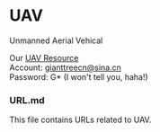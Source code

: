 UAV
===

Unmanned Aerial Vehical

Our [UAV Resource](http://mail.sina.com.cn)  
Account: gianttreecn@sina.cn  
Password: G* (I won't tell you, haha!)

### URL.md
  This file contains URLs related to UAV.

